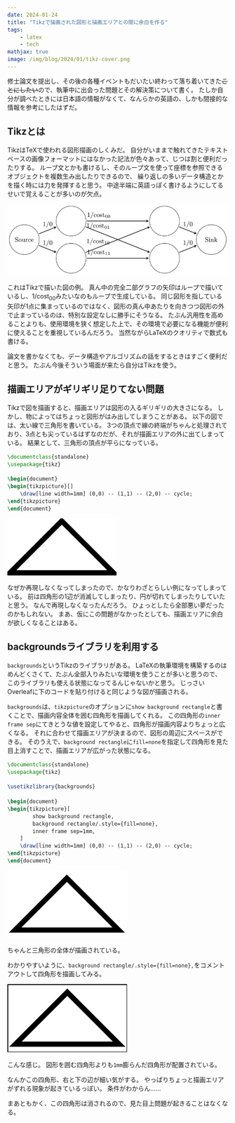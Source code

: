 ```yaml
---
date: 2024-01-24
title: "Tikzで描画された図形と描画エリアとの間に余白を作る"
tags:
    - latex
    - tech
mathjax: true
image: /img/blog/2024/01/tikz-cover.png
---
```


<script src="https://cdnjs.cloudflare.com/ajax/libs/highlight.js/9.12.0/languages/tex.min.js"></script>

修士論文を提出し、その後の各種イベントもだいたい終わって落ち着いてきた~~ことにしたい~~ので、執筆中に出会った問題とその解決策について書く。
たしか自分が調べたときには日本語の情報がなくて、なんらかの英語の、しかも間接的な情報を参考にしたはずだ。

## Tikzとは

TikzはTeXで使われる図形描画のしくみだ。
自分がいままで触れてきたテキストベースの画像フォーマットにはなかった記法が色々あって、じつは割と便利だったりする。
ループ文とかも書けるし、そのループ文を使って座標を参照できるオブジェクトを複数生み出したりできるので、
繰り返しの多いデータ構造とかを描く時には力を発揮すると思う。
中途半端に英語っぽく書けるようにしてるせいで覚えることが多いのが欠点。

![](/img/blog/2024/01/tikz-example.png)

これはTikzで描いた図の例。
真ん中の完全二部グラフの矢印はループで描いているし、$1/\mathrm{cost}_{00}$みたいなのもループで生成している。
同じ図形を指している矢印が1点に集まっているのではなく、図形の真ん中あたりを向きつつ図形の外で止まっているのは、特別な設定なしに勝手にそうなる。
たぶん汎用性を高めることよりも、使用環境を狭く想定した上で、その環境で必要になる機能が便利に使えることを重視しているんだろう。
当然ながらLaTeXのクオリティで数式も書ける。

論文を書かなくても、データ構造やアルゴリズムの話をするときはすごく便利だと思う。
たぶん今後そういう場面が来たら自分はTikzを使う。

## 描画エリアがギリギリ足りてない問題

Tikzで図を描画すると、描画エリアは図形の入るギリギリの大きさになる。
しかし、物によってはちょっと図形がはみ出してしまうことがある。
以下の図では、太い線で三角形を書いている。
3つの頂点で線の終端がちゃんと処理されており、3点とも尖っているはずなのだが、それが描画エリアの外に出てしまっている。
結果として、三角形の頂点が平らになっている。

```tex
\documentclass{standalone}
\usepackage{tikz}

\begin{document}
\begin{tikzpicture}[]
    \draw[line width=1mm] (0,0) -- (1,1) -- (2,0) -- cycle;
\end{tikzpicture}
\end{document}

```

![](/img/blog/2024/01/tikz-nopad.png)


なぜか再現しなくなってしまったので、かなりわざとらしい例になってしまっている。
前は四角形の1辺が消滅してしまったり、円が切れてしまったりしていたと思う。
なんで再現しなくなったんだろう。
ひょっとしたら全部悪い夢だったのかもしれない。
まあ、仮にこの問題がなかったとしても、描画エリアに余白が欲しくなることはある。

## backgroundsライブラリを利用する

`backgrounds`というTikzのライブラリがある。
LaTeXの執筆環境を構築するのはめんどくさくて、たぶん全部入りみたいな環境を使うことが多いと思うので、
このライブラリも使える状態になってるんじゃないかと思う。
じっさいOverleafに下のコードを貼り付けると同じような図が描画される。

`backgrounds`は、`tikzpicture`のオプションに`show background rectangle`と書くことで、描画内容全体を囲む四角形を描画してくれる。
この四角形の`inner frame sep`にてきとうな値を設定してやると、四角形が描画内容よりちょっと広くなる。
それに合わせて描画エリアが決まるので、図形の周辺にスペースができる。
そのうえで、`background rectangle`に`fill=none`を指定して四角形を見た目上消すことで、描画エリアが広がった状態になる。

```tex
\documentclass{standalone}
\usepackage{tikz}

\usetikzlibrary{backgrounds}

\begin{document}
\begin{tikzpicture}[
        show background rectangle,
        background rectangle/.style={fill=none},
        inner frame sep=1mm,
    ]
    \draw[line width=1mm] (0,0) -- (1,1) -- (2,0) -- cycle;
\end{tikzpicture}
\end{document}
```

![](/img/blog/2024/01/tikz-pad.png)

ちゃんと三角形の全体が描画されている。

わかりやすいように、`background rectangle/.style={fill=none},`をコメントアウトして四角形を描画してみる。

![](/img/blog/2024/01/tikz-rect.png)

こんな感じ。
図形を囲む四角形よりも`1mm`膨らんだ四角形が配置されている。

なんかこの四角形、右と下の辺が細い気がする。
やっぱりちょっと描画エリアがずれる現象が起きているっぽい。
条件がわからん……

まあともかく、この四角形は消されるので、見た目上問題が起きることはなくなる。
